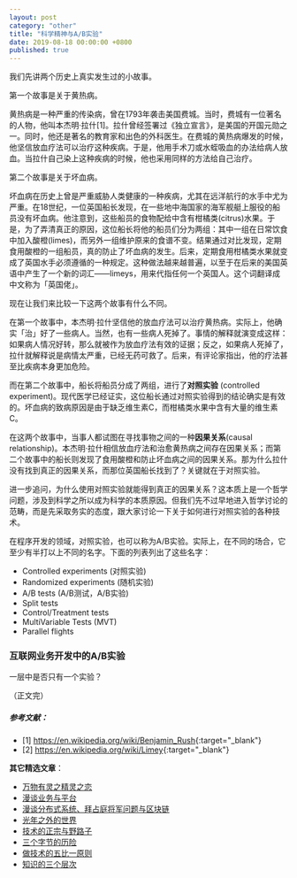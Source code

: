 ```yaml
---
layout: post
category: "other"
title: "科学精神与A/B实验"
date: 2019-08-18 00:00:00 +0800
published: true
---
```


我们先讲两个历史上真实发生过的小故事。

第一个故事是关于黄热病。

黄热病是一种严重的传染病，曾在1793年袭击美国费城。当时，费城有一位著名的人物，他叫本杰明·拉什[1]。拉什曾经签署过《独立宣言》，是美国的开国元勋之一。同时，他还是著名的教育家和出色的外科医生。在费城的黄热病爆发的时候，他坚信放血疗法可以治疗这种疾病。于是，他用手术刀或水蛭吸血的办法给病人放血。当拉什自己染上这种疾病的时候，他也采用同样的方法给自己治疗。

<!--more-->

第二个故事是关于坏血病。

坏血病在历史上曾是严重威胁人类健康的一种疾病，尤其在远洋航行的水手中尤为严重。在18世纪，一位英国船长发现，在一些地中海国家的海军舰艇上服役的船员没有坏血病。他注意到，这些船员的食物配给中含有柑橘类(citrus)水果。于是，为了弄清真正的原因，这位船长将他的船员们分为两组：其中一组在日常饮食中加入酸橙(limes)，而另外一组维护原来的食谱不变。结果通过对比发现，定期食用酸橙的一组船员，真的防止了坏血病的发生。后来，定期食用柑橘类水果就变成了英国水手必须遵循的一种规定。这种做法越来越普遍，以至于在后来的美国英语中产生了一个新的词汇——limeys，用来代指任何一个英国人。这个词翻译成中文称为「英国佬」。

现在让我们来比较一下这两个故事有什么不同。

在第一个故事中，本杰明·拉什坚信他的放血疗法可以治疗黄热病。实际上，他确实「治」好了一些病人。当然，也有一些病人死掉了。事情的解释就演变成这样：如果病人情况好转，那么就被作为放血疗法有效的证据；反之，如果病人死掉了，拉什就解释说是病情太严重，已经无药可救了。后来，有评论家指出，他的疗法甚至比疾病本身更加危险。

而在第二个故事中，船长将船员分成了两组，进行了**对照实验** (controlled experiment)。现代医学已经证实，这位船长通过对照实验得到的结论确实是有效的。坏血病的致病原因是由于缺乏维生素C，而柑橘类水果中含有大量的维生素C。

在这两个故事中，当事人都试图在寻找事物之间的一种**因果关系**(causal relationship)。本杰明·拉什相信放血疗法和治愈黄热病之间存在因果关系；而第二个故事中的船长则发现了食用酸橙和防止坏血病之间的因果关系。那为什么拉什没有找到真正的因果关系，而那位英国船长找到了？关键就在于对照实验。

进一步追问，为什么使用对照实验就能得到真正的因果关系？这本质上是一个哲学问题，涉及到科学之所以成为科学的本质原因。但我们先不过早地进入哲学讨论的范畴，而是先采取务实的态度，跟大家讨论一下关于如何进行对照实验的各种技术。

在程序开发的领域，对照实验，也可以称为A/B实验。实际上，在不同的场合，它至少有半打以上不同的名字。下面的列表列出了这些名字：

* Controlled experiments (对照实验)
* Randomized experiments (随机实验)
* A/B tests (A/B测试，A/B实验)
* Split tests
* Control/Treatment tests
* MultiVariable Tests (MVT)
* Parallel flights

### 互联网业务开发中的A/B实验


一层中是否只有一个实验？















（正文完）

##### 参考文献：

* [1] <https://en.wikipedia.org/wiki/Benjamin_Rush>{:target="_blank"}
* [2] <https://en.wikipedia.org/wiki/Limey>{:target="_blank"}

**其它精选文章**：

* [万物有灵之精灵之恋](https://mp.weixin.qq.com/s/TqpkiSWHSmhY0RIG_sKCQA)
* [漫谈业务与平台](https://mp.weixin.qq.com/s/gPE2XTqTHaN8Bg7NnfOoBw)
* [漫谈分布式系统、拜占庭将军问题与区块链](https://mp.weixin.qq.com/s?__biz=MzA4NTg1MjM0Mg==&mid=2657261626&idx=1&sn=6b32cc7a7a62bee303a8d1c4952d9031&chksm=844791e3b33018f595efabf6edbaa257dc6c5f7fe705e417b6fb7ac81cd94e48d384a694640f#rd)
* [光年之外的世界](https://mp.weixin.qq.com/s/zUgMSqI8QhhrQ_sy_zhzKg)
* [技术的正宗与野路子](https://mp.weixin.qq.com/s?__biz=MzA4NTg1MjM0Mg==&mid=2657261357&idx=1&sn=ebb11a1623e00ca8e6ad55c9ad6b2547#rd)
* [三个字节的历险](https://mp.weixin.qq.com/s?__biz=MzA4NTg1MjM0Mg==&mid=2657261541&idx=1&sn=2f1ea200389d82e7340a5b4103968d7f&chksm=84479e3cb330172a6b2285d4199822143ad05ef8e8c878b98d4ee4f857664c3d15f54e0aab50#rd)
* [做技术的五比一原则](https://mp.weixin.qq.com/s?__biz=MzA4NTg1MjM0Mg==&mid=2657261555&idx=1&sn=3662a2635ecf6f67185abfd697b1057c&chksm=84479e2ab330173cebe16826942b034daec79ded13ee4c03003d7bef262d4969ef0ffb1a0cfb#rd)
* [知识的三个层次](https://mp.weixin.qq.com/s?__biz=MzA4NTg1MjM0Mg==&mid=2657261491&idx=1&sn=cff9bcc4d4cc8c5e642309f7ac1dd5b3&chksm=84479e6ab330177c51bbf8178edc0a6f0a1d56bbeb997ab1cf07d5489336aa59748dea1b3bbc#rd)